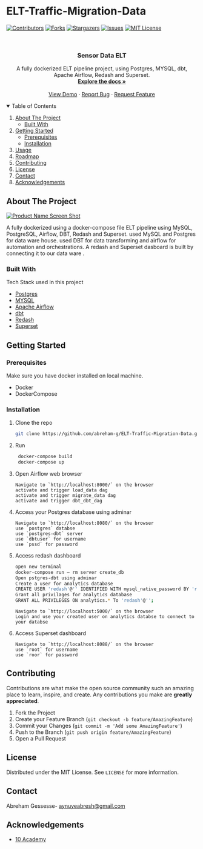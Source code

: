 # ELT-Traffic-Migration-Data

[![Contributors][contributors-shield]][contributors-url]
[![Forks][forks-shield]][forks-url]
[![Stargazers][stars-shield]][stars-url]
[![Issues][issues-shield]][issues-url]
[![MIT License][license-shield]][license-url]


<!-- PROJECT LOGO -->
<br />
<p align="center">
  <h3 align="center">Sensor Data ELT</h3>

  <p align="center">
    A fully dockerized ELT pipeline project, using Postgres, MYSQL, dbt, Apache Airflow,  Redash and Superset.
    <br />
    <a href="https://sensor-data-elt.herokuapp.com/index.html#!/overview"><strong>Explore the docs »</strong></a>
    <br />
    <br />
    <a href="https://github.com/abreham-g/ELT-Traffic-Migration-Data">View Demo</a>
    ·
    <a href="https://github.com/abreham-g/ELT-Traffic-Migration-Data">Report Bug</a>
    ·
    <a href="https://github.com/abreham-g/ELT-Traffic-Migration-Data">Request Feature</a>
  </p>
</p>



<!-- TABLE OF CONTENTS -->
<details open="open">
  <summary>Table of Contents</summary>
  <ol>
    <li>
      <a href="#about-the-project">About The Project</a>
      <ul>
        <li><a href="#built-with">Built With</a></li>
      </ul>
    </li>
    <li>
      <a href="#getting-started">Getting Started</a>
      <ul>
        <li><a href="#prerequisites">Prerequisites</a></li>
        <li><a href="#installation">Installation</a></li>
      </ul>
    </li>
    <li><a href="#usage">Usage</a></li>
    <li><a href="#roadmap">Roadmap</a></li>
    <li><a href="#contributing">Contributing</a></li>
    <li><a href="#license">License</a></li>
    <li><a href="#contact">Contact</a></li>
    <li><a href="#acknowledgements">Acknowledgements</a></li>
  </ol>
</details>



<!-- ABOUT THE PROJECT -->
## About The Project

[![Product Name Screen Shot][product-screenshot]](https://example.com)

A fully dockerized using a docker-compose file ELT pipeline using MySQL, PostgreSQL, Airflow, DBT, Redash and Superset. used MySQL and Postgres for data ware house. used DBT for data transforming and airflow for automation and orchestrations. A redash and Superset dasboard is built by connecting it to our data ware .
### Built With

Tech Stack used in this project
* [Postgres](https://www.postgresql.org/)
* [MYSQL](https://www.mysql.com/)
* [Apache Airflow](https://airflow.apache.org/)
* [dbt](https://www.getdbt.com/)
* [Redash](https://redash.io/)
* [Superset](https://superset.apache.org/)



<!-- GETTING STARTED -->
## Getting Started


### Prerequisites

Make sure you have docker installed on local machine.
* Docker
* DockerCompose
  
### Installation

1. Clone the repo
   ```sh
   git clone https://github.com/abreham-g/ELT-Traffic-Migration-Data.git
   ```
2. Run
   ```sh
    docker-compose build
    docker-compose up
   ```
3. Open Airflow web browser
   ```JS
   Navigate to `http://localhost:8000/` on the browser
   activate and trigger load_data dag
   activate and trigger migrate_data dag
   activate and trigger dbt_dbt_dag
   ```
4. Access your Postgres database using adminar
   ```JS
   Navigate to `http://localhost:8080/` on the browser
   use `postgres` databse
   use `postgres-dbt` server
   use `dbtuser` for username
   use `pssd` for password
   ```
5. Access redash dashboard
   ```sh
   open new terminal
   docker-compose run — rm server create_db
   Open pstgres-dbt using adminar
   Create a user for analytics database
   CREATE USER 'redash'@'' IDENTIFIED WITH mysql_native_password BY 'root';
   Grant all privilages for analytics database
   GRANT ALL PRIVILEGES ON analytics.* To 'redash'@'';
   ```
   ```JS
   Navigate to `http://localhost:5000/` on the browser
   Login and use your created user on analytics databse to connect to your databse
   ```
6. Access Superset dashboard
   ```JS
   Navigate to `http://localhost:8088/` on the browser
   use `root` for username
   use `roor` for password
   ```
  

<!-- CONTRIBUTING -->
## Contributing

Contributions are what make the open source community such an amazing place to learn, inspire, and create. Any contributions you make are **greatly appreciated**.

1. Fork the Project
2. Create your Feature Branch (`git checkout -b feature/AmazingFeature`)
3. Commit your Changes (`git commit -m 'Add some AmazingFeature'`)
4. Push to the Branch (`git push origin feature/AmazingFeature`)
5. Open a Pull Request



<!-- LICENSE -->
## License

Distributed under the MIT License. See `LICENSE` for more information.



<!-- CONTACT -->
## Contact

Abreham Gessesse- aynuyeabresh@gmail.com


<!-- ACKNOWLEDGEMENTS -->
## Acknowledgements
* [10 Academy](https://www.10academy.org/)



<!-- MARKDOWN LINKS & IMAGES -->
<!-- https://www.markdownguide.org/basic-syntax/#reference-style-links -->
[contributors-shield]: https://img.shields.io/github/contributors/abreham-g/sELT-Traffic-Migration-Data.svg?style=for-the-badge
[contributors-url]: https://github.com/abreham-g/ELT-Traffic-Migration-Data/graphs/contributors
[forks-shield]: https://img.shields.io/github/forks/abreham-g/ELT-Traffic-Migration-Data.svg?style=for-the-badge
[forks-url]: https://github.com/abreham-g/ELT-Traffic-Migration-Data/network/members
[stars-shield]: https://img.shields.io/github/stars/abreham-g/ELT-Traffic-Migration-Data.svg?style=for-the-badge
[stars-url]: https://github.com/abreham-g/ELT-Traffic-Migration-Data/stargazers
[issues-shield]: https://img.shields.io/github/issues/abreham-g/ELT-Traffic-Migration-Data.svg?style=for-the-badge
[issues-url]: https://github.com/abreham-g/ELT-Traffic-Migration-Data/issues
[license-shield]: https://img.shields.io/github/license/abreham-g/ELT-Traffic-Migration-Data.svg?style=for-the-badge
[license-url]: https://github.com/abreham-g/ELT-Traffic-Migration-Data/blob/master/LICENSE.txt
[linkedin-shield]: https://img.shields.io/badge/-LinkedIn-black.svg?style=for-the-badge&logo=linkedin&colorB=555
[linkedin-url]: https://linkedin.com/in/daniel2371
[product-screenshot]: https://github.com/abreham-g/ELT-Traffic-Migration-Data/blob/3418ea1749b0016ccff379d9b145f7eab862b32a/images/Screen%20Shot%202021-09-30%20at%2023.06.38.png

